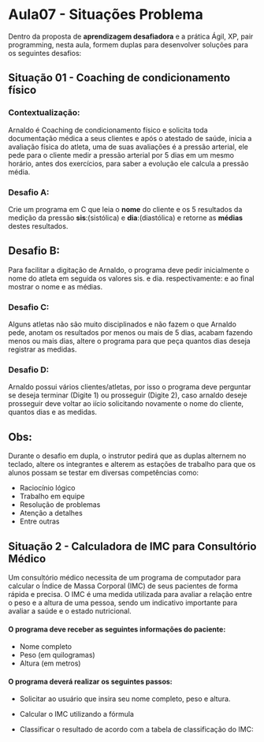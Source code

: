 # Aula07 - Situações Problema

Dentro da proposta de **aprendizagem desafiadora** e a prática Ágil, XP, pair programming, nesta aula, formem duplas para desenvolver soluções para os seguintes desafios:

## Situação 01 - Coaching de condicionamento físico
### Contextualização:
Arnaldo é Coaching de condicionamento físico e solicita toda documentação médica a seus clientes e após o atestado de saúde, inicia a avaliação física do atleta, uma de suas avaliações é a pressão arterial, ele pede para o cliente medir a pressão arterial por 5 dias em um mesmo horário, antes dos exercícios, para saber a evolução ele calcula a pressão média.

### Desafio A:
Crie um programa em C que leia o **nome** do cliente e os 5 resultados da medição da pressão **sis**:(sistólica) e **dia**:(diastólica) e retorne as **médias** destes resultados.

## Desafio B:
Para facilitar a digitação de Arnaldo, o programa deve pedir inicialmente o nome do atleta em seguida os valores sis. e dia. respectivamente: e ao final mostrar o nome e as médias.
### Desafio C:
Alguns atletas não são muito disciplinados e não fazem o que Arnaldo pede, anotam os resultados por menos ou mais de 5 dias, acabam fazendo menos ou mais dias, altere o programa para que peça quantos dias deseja registrar as medidas.

### Desafio D:
Arnaldo possui vários clientes/atletas, por isso o programa deve perguntar se deseja terminar (Digite 1) ou prosseguir (Digite 2), caso arnaldo deseje prosseguir deve voltar ao iício solicitando novamente o nome do cliente, quantos dias e as medidas.

## Obs:
Durante o desafio em dupla, o instrutor pedirá que as duplas alternem no teclado, altere os integrantes e alterem as estações de trabalho para que os alunos possam se testar em diversas competências como:
- Raciocínio lógico
- Trabalho em equipe
- Resolução de problemas
- Atenção a detalhes
- Entre outras

## Situação 2 - Calculadora de IMC para Consultório Médico

Um consultório médico necessita de um programa de computador para calcular o Índice de Massa Corporal (IMC) de seus pacientes de forma rápida e precisa. O IMC é uma medida utilizada para avaliar a relação entre o peso e a altura de uma pessoa, sendo um indicativo importante para avaliar a saúde e o estado nutricional.

#### O programa deve receber as seguintes informações do paciente:

- Nome completo
- Peso (em quilogramas)
- Altura (em metros)

#### O programa deverá realizar os seguintes passos:

- Solicitar ao usuário que insira seu nome completo, peso e altura.

- Calcular o IMC utilizando a fórmula

- Classificar o resultado de acordo com a tabela de classificação do IMC: